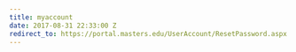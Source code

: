 ```yaml
---
title: myaccount
date: 2017-08-31 22:33:00 Z
redirect_to: https://portal.masters.edu/UserAccount/ResetPassword.aspx
---
```


